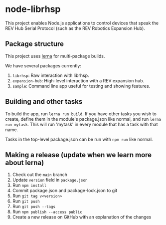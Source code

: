 # node-librhsp

This project enables Node.js applications to control devices that speak the REV Hub Serial Protocol (such as the REV Robotics Expansion Hub).

## Package structure

This project uses [lerna](https://lerna.js.org) for
multi-package builds.

We have several packages currently:

1. `librhsp`: Raw interaction with librhsp.
2. `expansion-hub`: High-level interaction with a REV expansion hub.
3. `sample`: Command line app useful for testing and showing features.

## Building and other tasks

To build the app, run `lerna run build`.
If you have other tasks you wish to create, define
them in the module's package.json like normal, and run
`lerna run mytask`. This will run 'mytask' in every
module that has a task with that name.

Tasks in the top-level package.json can be run with
`npm run` like normal.

## Making a release (update when we learn more about lerna)

1. Check out the `main` branch
2. Update `version` field in `package.json`
3. Run `npm install`
4. Commit package.json and package-lock.json to git
5. Run `git tag v<version>`
6. Run `git push`
7. Run `git push --tags`
8. Run `npm publish --access public`
9. Create a new release on GitHub with an explanation of the changes
